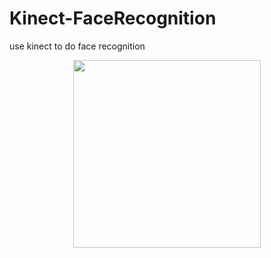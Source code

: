 # Kinect-FaceRecognition
use kinect to do face recognition
<br>
<p align="center">
<img height='300' weight='400' src="https://user-images.githubusercontent.com/20013955/30779425-047e99e0-a123-11e7-85ad-3d261d42c941.PNG" />
</p>
<br>
